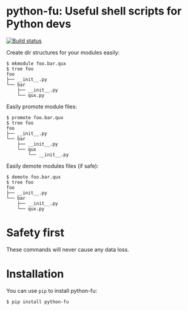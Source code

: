python-fu: Useful shell scripts for Python devs
===============================================

[![Build status](https://travis-ci.org/nvie/python-fu.png)](https://travis-ci.org/nvie/python-fu)

Create dir structures for your modules easily:

    $ mkmodule foo.bar.qux
    $ tree foo
    foo
    ├── __init__.py
    └── bar
        ├── __init__.py
        └── qux.py

Easily promote module files:

    $ promote foo.bar.qux
    $ tree foo
    foo
    ├── __init__.py
    └── bar
        ├── __init__.py
        └── qux
            └── __init__.py

Easily demote modules files (if safe):

    $ demote foo.bar.qux
    $ tree foo
    foo
    ├── __init__.py
    └── bar
        ├── __init__.py
        └── qux.py

Safety first
============

These commands will never cause any data loss.


Installation
============

You can use `pip` to install python-fu:

```console
$ pip install python-fu
```
